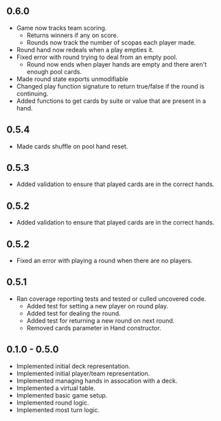 ## 0.6.0
- Game now tracks team scoring.
   - Returns winners if any on score.
   - Rounds now track the number of scopas each player made.
- Round hand now redeals when a play empties it.
- Fixed error with round trying to deal from an empty pool.
   - Round now ends when player hands are empty and there aren't enough pool cards.
- Made round state exports unmodifiable
- Changed play function signature to return true/false if the round is continuing.
- Added functions to get cards by suite or value that are present in a hand.

## 0.5.4
- Made cards shuffle on pool hand reset.

## 0.5.3
- Added validation to ensure that played cards are in the correct hands.

## 0.5.2
- Added validation to ensure that played cards are in the correct hands.

## 0.5.2
- Fixed an error with playing a round when there are no players.

## 0.5.1

- Ran coverage reporting tests and tested or culled uncovered code.
    - Added test for setting a new player on round play.
    - Added test for dealing the round.
    - Added test for returning a new round on next round.
    - Removed cards parameter in Hand constructor.

## 0.1.0 - 0.5.0

- Implemented initial deck representation.
- Implemented initial player/team  representation.
- Implemented managing hands in assocation with a deck.
- Implemented a virtual table.
- Implemented basic game setup.
- Implemented round logic.
- Implemented most turn logic.